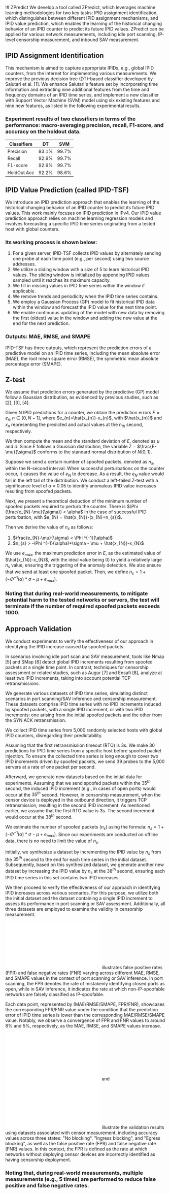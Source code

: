 !# ZPredict
We develop a tool called ZPredict, which leverages machine learning methodologies for two key tasks: IPID assignment identification, which distinguishes between different IPID assignment mechanisms, and IPID value prediction, which enables the learning of the historical changing behavior of an IPID counter to predict its future IPID values.
ZPredict can be applied for various network measurements, including idle port scanning, IP-level censorship measurement, and inbound SAV measurement.

## IPID Assignment Identification
This mechanism is aimed to capture appropriate IPIDs, e.g., global IPID counters, from the Internet for implementing various measurements.
We improve the previous decision tree (DT)-based classifier developed by Salutari et al. [1].
We enhance Salutari's feature set by incorporating time information and extracting nine additional features from the time and frequency domains of an IPID time series, and implement a new classifier with Support Vector Machine (SVM) model using six existing features and nine new features, as listed in the following experimental results.

### Experiment results of two classifiers in terms of the performance: macro-averaging precision, recall, F1-score, and accuracy on the holdout data.

|     Classifiers     | DT         | SVM        |
|--------------------|-----------------|----------------|
| Precision       |    93.1%   | 99.7%           |
| Recall      | 92.9%      | 99.7%           |
| F1-score      | 92.9%         | 99.7%           |
| HoldOut Acc      | 92.2%         | 98.6%           |



## IPID Value Prediction (called IPID-TSF)
We introduce an IPID prediction approach that enables the learning of the historical changing behavior of an IPID counter to predict its future IPID values. This work mainly focuses on IPID prediction in IPv4.
Our IPID value prediction approach relies on machine learning regression models and involves forecasting a specific IPID time series originating from a tested host with global counters.

### Its working process is shown below:

1. For a given server, IPID-TSF collects IPID values by alternately sending one probe at each time point (e.g., per second) using two source addresses.
2. We utilize a sliding window with a size of 5 to learn historical IPID values. The sliding window is initialized by appending IPID values sampled until it reaches its maximum capacity.
3. We fill in missing values in IPID time series within the window if applicable.
4. We remove trends and periodicity when the IPID time series contains.
5. We employ a Gaussian Process (GP) model to fit historical IPID data within the window and forecast the IPID value for the next time point.
6. We enable continuous updating of the model with new data by removing the first (oldest) value in the window and adding the new value at the end for the next prediction.

### Outputs: MAE, RMSE, and SMAPE
IPID-TSF has three outputs, which represent the prediction errors of a predictive model on an IPID time series, including the mean absolute error (MAE), the root mean square error (RMSE), the symmetric mean absolute percentage error (SMAPE).

## Z-test
We assume that prediction errors generated by the predictive (GP) model follow a Gaussian distribution, as evidenced by previous studies, such as [2], [3], [4].

Given N IPID predictions for a counter, we obtain the prediction errors $E = e_{n}, n \in [0, N-1]$, where $e_{n}=\hat{x_{n}}-x_{n}$, with $\hat{x_{n}}$ and $x_{n}$ representing the predicted and actual values at the ${n}_{th}$ second, respectively.

We then compute the mean and the standard deviation of $E$, denoted as $\mu$ and $\sigma$.
Since $E$ follows a Gaussian distribution, the variable Z = $\frac{E-\mu}{\sigma}$ conforms to the standard normal distribution of $N(0,1)$.


Suppose we send a certain number of spoofed packets, denoted as $n_{s}$, within the N-second interval.
When successful perturbations on the counter occur, it causes the value of $e_{N}$ to decrease.
As a result, the $e_{N}$ value would fall in the left tail of the distribution.
We conduct a left-tailed Z-test with a significance level of $\alpha$ = 0.05 to identify anomalous IPID value increases resulting from spoofed packets.

Next, we present a theoretical deduction of the minimum number of spoofed packets required to perturb the counter.
There is $\Phi (\frac{e_{N}-\mu}{\sigma}) < \alpha$ in the case of
successful IPID perturbation, with $e_{N} = \hat{x_{N}}-(x_{N}+n_{s})$.

Then we derive the value of $n_{s}$ as follows:
1. $\frac{e_{N}-\mu}{\sigma} < \Phi ^{-1}(\alpha)$
2. $n_{s} >  -\Phi ^{-1}(\alpha)*\sigma - \mu + \hat{x_{N}}-x_{N}$

We use $e_{max}$, the maximum prediction error in $E$, as the estimated
value of $\hat{x_{N}}-x_{N}$, with the
ideal value being 0) to yield a relatively large $n_{s}$ value, ensuring
the triggering of the anomaly detection. We also ensure that we send at
least one spoofed packet. Then, we define
$n_{s} = 1 + (-\Phi ^{-1}(\alpha)*\sigma - \mu + e_{max})$.

### Noting that during real-world measurements, to mitigate potential harm to the tested networks or servers, the test will terminate if the number of required spoofed packets exceeds 1000.

## Approach Validation
We conduct experiments to verify the effectiveness of our approach in identifying the IPID increase caused by spoofed packets.

In scenarios involving idle port scan and SAV measurement, tools like Nmap [5] and SMap [6] detect global IPID increments resulting from spoofed packets at a single time point. In contrast, techniques for censorship assessment or related studies, such as Augur [7] and Ensafi [8], analyze at least two IPID increments, taking into account potential TCP retransmissions.

We generate various datasets of IPID time series, simulating distinct scenarios in port scanning/SAV inference and censorship measurement.
These datasets comprise IPID time series with no IPID increments induced by spoofed packets, with a single IPID increment, or with two IPID increments: one arising from the initial spoofed packets and the other from the SYN ACK retransmission.

We collect IPID time series from 5,000 randomly selected hosts with global IPID counters, disregarding their predictability.

Assuming that the first retransmission timeout (RTO) is 3s.
We make 30 predictions for IPID time series from a specific host before spoofed packet injection.
To ensure the collected time series is long enough to cover two IPID increments driven by spoofed packets, we send 39 probes to the 5,000 servers at a rate of one packet per second. 

Afterward, we generate new datasets based on the initial data for experiments.
Assuming that we send spoofed packets within the $35^{th}$ second, the induced IPID increment (e.g., in cases of open ports) would occur at the $35^{th}$ second.
However, in censorship measurement, when the censor device is deployed in the outbound direction, it triggers TCP retransmission, resulting in the second IPID increment. As mentioned earlier, we assume that the first RTO value is 3s. The second increment would occur at the $38^{th}$ second.

We estimate the number of spoofed packets ($n_{s}$) using the formula: $n_{s} = 1 + (-\Phi ^{-1}(\alpha)*\sigma - \mu + e_{max})$.
Since our experiments are conducted on offline data, there is no need to limit the value of $n_{s}$.

Initially, we synthesize a dataset by incrementing the IPID value by $n_{s}$ from the $35^{th}$ second to the end for each time series in the initial dataset.
Subsequently, based on this synthesized dataset, we generate another new dataset by increasing the IPID value by $n_{s}$ at the $38^{th}$ second, ensuring each IPID time series in this set contains two IPID increases.

We then proceed to verify the effectiveness of our approach in identifying IPID increases across various scenarios. For this purpose, we utilize both the initial dataset and the dataset containing a single IPID increment to assess its performance in port scanning or SAV assessment. Additionally, all three datasets are employed to examine the validity in censorship measurement. 

![Fig. \ref{fig:port_scan_fpr_fnr}](images/port_scan_fpr_fnr_plot.pdf) illustrates false positive rates (FPR) and false negative rates (FNR) varying across different MAE, RMSE, and SMAPE values
in the context of port scanning or SAV inference. In port scanning, the FPR denotes the rate of mistakenly identifying closed ports as open, while in SAV inference, it indicates the rate at which non-IP-spoofable networks are falsely classified as IP-spoofable.

Each data point, represented by (MAE/RMSE/SMAPE, FPR/FNR), showcases the corresponding FPR/FNR value under the condition that the prediction error of IPID time series is lower than the corresponding MAE/RMSE/SMAPE value. Notably, we observe a convergence of FPR and FNR values to around 8% and 5%, respectively, as the MAE, RMSE, and SMAPE values increase.

![Fig. \ref{fig:censor_measure_accs}](images/censor_measure_accs_plot.pdf) and ![Fig. \ref{fig:censor_measure_fpr_fnr}](images/censor_measure_fpr_fnr_plot.pdf) illustrate the validation results using datasets associated with censor measurement, including accuracy values across three states: "No blocking", "Ingress blocking", and "Egress blocking", as well as the false positive rate (FPR) and false negative rate (FNR) values.
In this context, the FPR is defined as the rate at which networks without deploying censor devices are incorrectly identified as having censorship deployment.

### Noting that, during real-world measurements, multiple measurements (e.g., 5 times) are performed to reduce false positive and false negative rates.

